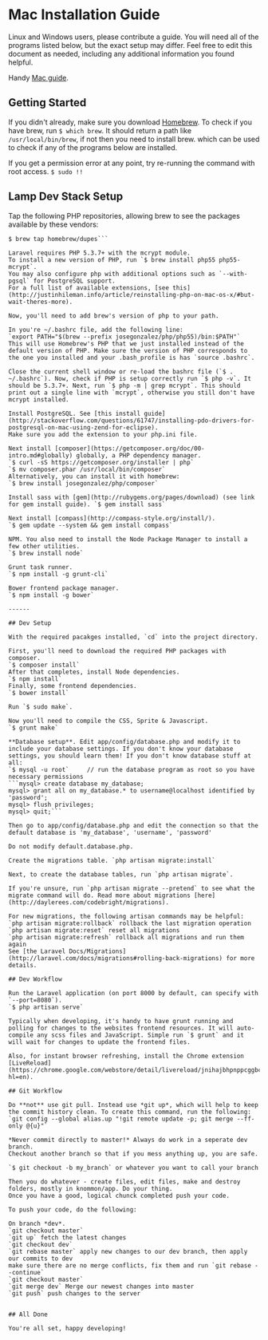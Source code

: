 # Mac Installation Guide

Linux and Windows users, please contribute a guide. You will need all of the programs listed below, but the exact setup may differ. Feel free to edit this document as needed, including any additional information you found helpful.

Handy [Mac guide](http://www.createdbypete.com/articles/php-54-development-on-os-x-with-mysql-and-laravel-4/).

## Getting Started

If you didn't already, make sure you download [Homebrew](http://brew.sh/).
To check if you have brew, run `$ which brew`. It should return a path like `/usr/local/bin/brew`, if not then you need to install brew. which can be used to check if any of the programs below are installed.

If you get a permission error at any point, try re-running the command with root access. 
`$ sudo !!`

## Lamp Dev Stack Setup

Tap the following PHP repositories, allowing brew to see the packages available by these vendors: 
```$ brew tap josegonzalez/homebrew-php  
$ brew tap homebrew/dupes```

Laravel requires PHP 5.3.7+ with the mcrypt module.  
To install a new version of PHP, run `$ brew install php55 php55-mcrypt`.  
You may also configure php with additional options such as `--with-pgsql` for PostgreSQL support.
For a full list of available extensions, [see this](http://justinhileman.info/article/reinstalling-php-on-mac-os-x/#but-wait-theres-more).

Now, you'll need to add brew's version of php to your path.

In you're ~/.bashrc file, add the following line:  
`export PATH="$(brew --prefix josegonzalez/php/php55)/bin:$PATH"`  
This will use Homebrew's PHP that we just installed instead of the default version of PHP. Make sure the version of PHP corresponds to the one you installed and your .bash_profile is has `source .bashrc`.

Close the current shell window or re-load the bashrc file (`$ . ~/.bashrc`). Now, check if PHP is setup correctly run `$ php -v`. It should be 5.3.7+. Next, run `$ php -m | grep mcrypt`. This should print out a single line with `mcrypt`, otherwise you still don't have mcrypt installed.

Install PostgreSQL. See [this install guide](http://stackoverflow.com/questions/61747/installing-pdo-drivers-for-postgresql-on-mac-using-zend-for-eclipse).  
Make sure you add the extension to your php.ini file.

Next install [composer](https://getcomposer.org/doc/00-intro.md#globally) globally, a PHP dependency manager.  
`$ curl -sS https://getcomposer.org/installer | php`  
`$ mv composer.phar /usr/local/bin/composer`  
Alternatively, you can install it with homebrew:  
`$ brew install josegonzalez/php/composer`

Install sass with [gem](http://rubygems.org/pages/download) (see link for gem install guide). `$ gem install sass`

Next install [compass](http://compass-style.org/install/).  
`$ gem update --system && gem install compass`

NPM. You also need to install the Node Package Manager to install a few other utilities.  
`$ brew install node`

Grunt task runner.  
`$ npm install -g grunt-cli`

Bower frontend package manager.
`$ npm install -g bower`

------

## Dev Setup

With the required pacakges installed, `cd` into the project directory.

First, you'll need to download the required PHP packages with composer.  
`$ composer install`  
After that completes, install Node dependencies.  
`$ npm install`  
Finally, some frontend dependencies.  
`$ bower install`

Run `$ sudo make`.

Now you'll need to compile the CSS, Sprite & Javascript.  
`$ grunt make`

**Database setup**. Edit app/config/database.php and modify it to include your database settings. If you don't know your database settings, you should learn them! If you don't know database stuff at all:
`$ mysql -u root`     // run the database program as root so you have necessary permissions
```mysql> create database my_database;  
mysql> grant all on my_database.* to username@localhost identified by 'password';  
mysql> flush privileges;  
mysql> quit;```

Then go to app/config/database.php and edit the connection so that the default database is 'my_database', 'username', 'password'

Do not modify default.database.php. 

Create the migrations table. `php artisan migrate:install`

Next, to create the database tables, run `php artisan migrate`.

If you're unsure, run `php artisan migrate --pretend` to see what the migrate command will do. Read more about migrations [here](http://daylerees.com/codebright/migrations).

For new migrations, the following artisan commands may be helpful:
`php artisan migrate:rollback` rollback the last migration operation  
`php artisan migrate:reset` reset all migrations  
`php artisan migrate:refresh` rollback all migrations and run them again  
See [the Laravel Docs/Migrations](http://laravel.com/docs/migrations#rolling-back-migrations) for more details.

## Dev Workflow

Run the Laravel application (on port 8000 by default, can specify with `--port=8080`).  
`$ php artisan serve`

Typically when developing, it's handy to have grunt running and polling for changes to the websites frontend resources. It will auto-compile any scss files and JavaScript. Simple run `$ grunt` and it will wait for changes to update the frontend files.

Also, for instant browser refreshing, install the Chrome extension [LiveReload](https://chrome.google.com/webstore/detail/livereload/jnihajbhpnppcggbcgedagnkighmdlei?hl=en).

## Git Workflow

Do **not** use git pull. Instead use *git up*, which will help to keep the commit history clean. To create this command, run the following: `git config --global alias.up "!git remote update -p; git merge --ff-only @{u}"`

*Never commit directly to master!* Always do work in a seperate dev branch.  
Checkout another branch so that if you mess anything up, you are safe. 

`$ git checkout -b my_branch` or whatever you want to call your branch  

Then you do whatever - create files, edit files, make and destroy folders, mostly in knommon/app. Do your thing.
Once you have a good, logical chunck completed push your code.

To push your code, do the following:

On branch *dev*. 
`git checkout master`  
`git up` fetch the latest changes  
`git checkout dev`  
`git rebase master` apply new changes to our dev branch, then apply our commits to dev   
make sure there are no merge conflicts, fix them and run `git rebase --continue`  
`git checkout master`  
`git merge dev` Merge our newest changes into master  
`git push` push changes to the server  


## All Done

You're all set, happy developing!

